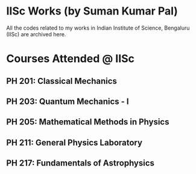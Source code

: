 # IISc Works (by Suman Kumar Pal)
All the codes related to my works in Indian Institute of Science, Bengaluru (IISc) are archived here.

# Courses Attended @ IISc
## PH 201: Classical Mechanics

## PH 203: Quantum Mechanics - I

## PH 205: Mathematical Methods in Physics

## PH 211: General Physics Laboratory

## PH 217: Fundamentals of Astrophysics

